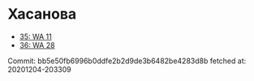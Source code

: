 # Хасанова
- [35: WA 11](35.md)
- [36: WA 28](36.md)

Commit: bb5e50fb6996b0ddfe2b2d9de3b6482be4283d8b
 fetched at: 20201204-203309
